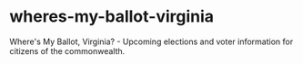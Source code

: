 # wheres-my-ballot-virginia
Where's My Ballot, Virginia? - Upcoming elections and voter information for citizens of the commonwealth.
